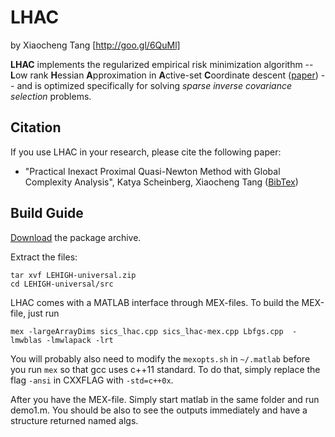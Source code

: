 
# LHAC
by Xiaocheng Tang [http://goo.gl/6QuMl]  

**LHAC** implements the regularized empirical risk minimization algorithm -- <b> L</b>ow rank <b>H</b>essian <b>A</b>pproximation in <b>A</b>ctive-set <b>C</b>oordinate descent ([paper](http://goo.gl/ERZb3i))  --  and is optimized specifically for solving _sparse inverse covariance selection_ problems.


## Citation
If you use LHAC in your research, please cite the following paper:

* "Practical Inexact Proximal Quasi-Newton Method with Global Complexity Analysis", Katya Scheinberg, Xiaocheng Tang ([BibTex]())

## Build Guide
[Download](http://goo.gl/wuFEJ4) the package archive.


Extract the files:
```
tar xvf LEHIGH-universal.zip
cd LEHIGH-universal/src
```


LHAC comes with a MATLAB interface through MEX-files. To build the MEX-file, just run
```
mex -largeArrayDims sics_lhac.cpp sics_lhac-mex.cpp Lbfgs.cpp  -lmwblas -lmwlapack -lrt
```

You will probably also need to modify the `mexopts.sh` in `~/.matlab` before you run `mex` so that gcc uses c++11 standard. To do that, simply replace the flag `-ansi` in CXXFLAG with `-std=c++0x`.

After you have the MEX-file. Simply start matlab in the same folder and run demo1.m. You should be also to see the outputs immediately and have a structure returned named algs.


